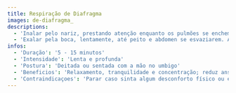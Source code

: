 ```yaml
---
title: Respiração de Diafragma
images: de-diafragma_
descriptions:
  - 'Inalar pelo nariz, prestando atenção enquanto os pulmões se enchem, expandindo e contendo o ar no abdomen e não no peito. Conter o ar por 2 tempos.'
  - 'Exalar pela boca, lentamente, até peito e abdomen se esvaziarem. Aguardar 2 tempos.'
infos:
  - 'Duração': '5 - 15 minutos'
  - 'Intensidade': 'Lenta e profunda'
  - 'Postura': 'Deitada ou sentada com a mão no umbigo'
  - 'Beneficios': 'Relaxamento, tranquilidade e concentração; reduz ansiedade e estresse'
  - 'Contraindicaçoes': 'Parar caso sinta algum desconforto físico ou emocional'
---
```

